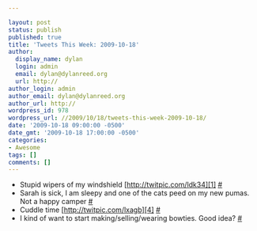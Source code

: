 ```yaml
---

layout: post
status: publish
published: true
title: 'Tweets This Week: 2009-10-18'
author:
  display_name: dylan
  login: admin
  email: dylan@dylanreed.org
  url: http://
author_login: admin
author_email: dylan@dylanreed.org
author_url: http://
wordpress_id: 978
wordpress_url: //2009/10/18/tweets-this-week-2009-10-18/
date: '2009-10-18 09:00:00 -0500'
date_gmt: '2009-10-18 17:00:00 -0500'
categories:
- Awesome
tags: []
comments: []
---
```


  * Stupid wipers of my windshield [http://twitpic.com/ldk34][1] [#][2]
  * Sarah is sick, I am sleepy and one of the cats peed on my new pumas. Not a happy camper [#][3]
  * Cuddle time [http://twitpic.com/lxagb][4] [#][5]
  * I kind of want to start making/selling/wearing bowties. Good idea? [#][6]
  


   [1]: http://twitpic.com/ldk34
   [2]: http://twitter.com/awesomeguy/statuses/4836204681
   [3]: http://twitter.com/awesomeguy/statuses/4916329232
   [4]: http://twitpic.com/lxagb
   [5]: http://twitter.com/awesomeguy/statuses/4950942624
   [6]: http://twitter.com/awesomeguy/statuses/4952118285

